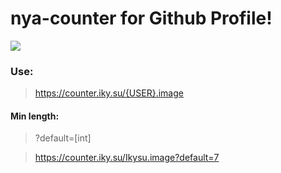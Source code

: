 # nya-counter for Github Profile!

<img src="https://counter.iky.su/ikysu.image" />

### Use:
> https://counter.iky.su/{USER}.image

#### Min length:
> ?default=[int]

> https://counter.iky.su/Ikysu.image?default=7
